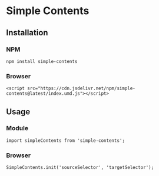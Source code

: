 # Simple Contents

## Installation

### NPM
```
npm install simple-contents
```

### Browser
```
<script src="https://cdn.jsdelivr.net/npm/simple-contents@latest/index.umd.js"></script>
```

## Usage

### Module
```
import simpleContents from 'simple-contents';
```

### Browser
```
SimpleContents.init('sourceSelector', 'targetSelector');
```
